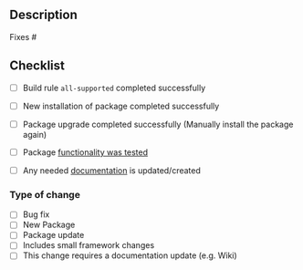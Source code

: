 ## Description

<!--Please include a summary of the change and which issue is fixed. Please also include relevant motivation and context.-->

Fixes # <!--Optionally, add links to existing issues or other PR's-->

## Checklist

- [ ] Build rule `all-supported` completed successfully
- [ ] New installation of package completed successfully
- [ ] Package upgrade completed successfully (Manually install the package again)
- [ ] Package [functionality was tested](https://github.com/SynoCommunity/spksrc/wiki/Package-Update-Policy#tests-checks)
- [ ] Any needed [documentation](https://github.com/SynoCommunity/spksrc/wiki/Create-documentation) is updated/created


### Type of change

<!--Please use any relavent tags.-->
- [ ] Bug fix
- [ ] New Package
- [ ] Package update
- [ ] Includes small framework changes
- [ ] This change requires a documentation update (e.g. Wiki)
